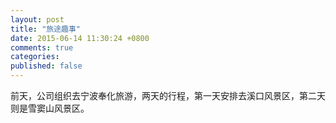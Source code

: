 ```yaml
---
layout: post
title: "旅途趣事"
date: 2015-06-14 11:30:24 +0800
comments: true
categories: 
published: false
---
```

前天，公司组织去宁波奉化旅游，两天的行程，第一天安排去溪口风景区，第二天则是雪窦山风景区。


